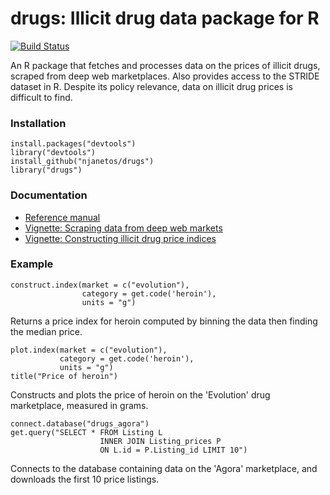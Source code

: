 # drugs: Illicit drug data package for R

[![Build Status](https://travis-ci.org/njanetos/drugs.svg?branch=master)](https://travis-ci.org/njanetos/drugs) 

An R package that fetches and processes data on the prices of illicit drugs, scraped from deep web marketplaces. Also provides access to the STRIDE dataset in R. Despite its policy relevance, data on illicit drug prices is difficult to find. 

### Installation


```{r}
install.packages("devtools")
library("devtools")
install_github("njanetos/drugs")
library("drugs")
```

### Documentation


* [Reference manual](http://njanetos.github.io/drugs/drugs.pdf)
* [Vignette: Scraping data from deep web markets](http://njanetos.github.io/drugs/scraping-data.html)
* [Vignette: Constructing illicit drug price indices](http://njanetos.github.io/drugs/constructing-indices.html)

### Example


```{r}
construct.index(market = c("evolution"),
           		category = get.code('heroin'),
           		units = "g")
```
Returns a price index for heroin computed by binning the data then finding the median price.
```{r}
plot.index(market = c("evolution"),
           category = get.code('heroin'),
           units = "g")
title("Price of heroin")
```
Constructs and plots the price of heroin on the 'Evolution' drug marketplace, measured in grams.
```{r}
connect.database("drugs_agora")
get.query("SELECT * FROM Listing L 
					INNER JOIN Listing_prices P 
					ON L.id = P.Listing_id LIMIT 10")
```
Connects to the database containing data on the 'Agora' marketplace, and downloads the first 10 price listings. 
